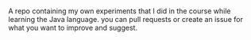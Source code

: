 # 
A repo containing my own experiments that I did in the course while learning the Java language. you can pull requests or create an issue for what you want to improve and suggest.
